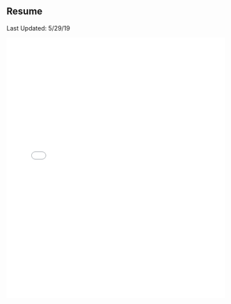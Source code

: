 ## Resume
Last Updated: 5/29/19

<embed src="npsantini.github.io/Nick-Santini-Resume-5.29.19.pdf" type="application/pdf" width="100%" height="600px" />
